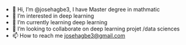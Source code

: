 - 👋 Hi, I’m @josehagbe3, I have Master degree in mathmatic
- 👀 I’m interested in deep learning 
- 🌱 I’m currently learning deep learning 
- 💞️ I’m looking to collaborate on deep learning projet /data sciences 
- 📫 How to reach me josehagbe3@gmail.com 

<!---
josehagbe3/josehagbe3 is a ✨ special ✨ repository because its `README.md` (this file) appears on your GitHub profile.
You can click the Preview link to take a look at your changes.
--->
